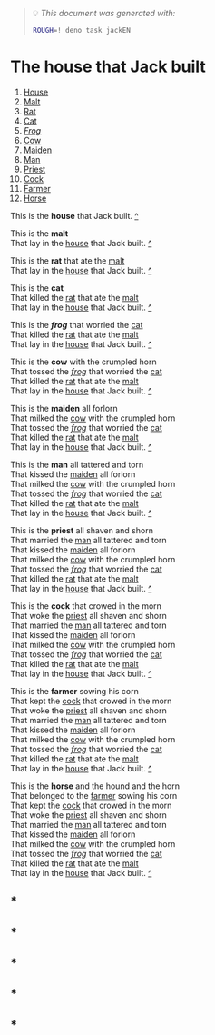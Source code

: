 
> 💡 *This document was generated with:*
>
> ```sh
> ROUGH=! deno task jackEN
> ```

# The house that Jack built

1. [House](#house)
2. [Malt](#malt)
3. [Rat](#rat)
4. [Cat](#cat)
5. [*Frog*](#frog)
6. [Cow](#cow)
7. [Maiden](#maiden)
8. [Man](#man)
9. [Priest](#priest)
10. [Cock](#cock)
11. [Farmer](#farmer)
12. [Horse](#horse)

This is the **<a name="house">house</a>** that Jack built. [^](#the-house-that-jack-built)

This is the **<a name="malt">malt</a>**  
That lay in the [house](#house) that Jack built. [^](#the-house-that-jack-built)

This is the **<a name="rat">rat</a>** that ate the [malt](#malt)  
That lay in the [house](#house) that Jack built. [^](#the-house-that-jack-built)

This is the **<a name="cat">cat</a>**  
That killed the [rat](#rat) that ate the [malt](#malt)  
That lay in the [house](#house) that Jack built. [^](#the-house-that-jack-built)

This is the **<a name="frog">*frog*</a>** that worried the [cat](#cat)</a>  
That killed the [rat](#rat) that ate the [malt](#malt)  
That lay in the [house](#house) that Jack built. [^](#the-house-that-jack-built)

This is the **<a name="cow">cow</a>** with the crumpled horn  
That tossed the [*frog*](#frog) that worried the [cat](#cat)  
That killed the [rat](#rat) that ate the [malt](#malt)  
That lay in the [house](#house) that Jack built. [^](#the-house-that-jack-built)

This is the **<a name="maiden">maiden</a>** all forlorn  
That milked the [cow](#cow) with the crumpled horn  
That tossed the [*frog*](#frog) that worried the [cat](#cat)  
That killed the [rat](#rat) that ate the [malt](#malt)  
That lay in the [house](#house) that Jack built. [^](#the-house-that-jack-built)

This is the **<a name="man">man</a>** all tattered and torn  
That kissed the [maiden](#maiden) all forlorn  
That milked the [cow](#cow) with the crumpled horn  
That tossed the [*frog*](#frog) that worried the [cat](#cat)  
That killed the [rat](#rat) that ate the [malt](#malt)  
That lay in the [house](#house) that Jack built. [^](#the-house-that-jack-built)

This is the **<a name="priest">priest</a>** all shaven and shorn  
That married the [man](#man) all tattered and torn  
That kissed the [maiden](#maiden) all forlorn  
That milked the [cow](#cow) with the crumpled horn  
That tossed the [*frog*](#frog) that worried the [cat](#cat)  
That killed the [rat](#rat) that ate the [malt](#malt)  
That lay in the [house](#house) that Jack built. [^](#the-house-that-jack-built)

This is the **<a name="cock">cock</a>** that crowed in the morn  
That woke the [priest](#priest) all shaven and shorn  
That married the [man](#man) all tattered and torn  
That kissed the [maiden](#maiden) all forlorn  
That milked the [cow](#cow) with the crumpled horn  
That tossed the [*frog*](#frog) that worried the [cat](#cat)  
That killed the [rat](#rat) that ate the [malt](#malt)  
That lay in the [house](#house) that Jack built. [^](#the-house-that-jack-built)

This is the **<a name="farmer">farmer</a>** sowing his corn  
That kept the [cock](#cock) that crowed in the morn  
That woke the [priest](#priest) all shaven and shorn  
That married the [man](#man) all tattered and torn  
That kissed the [maiden](#maiden) all forlorn  
That milked the [cow](#cow) with the crumpled horn  
That tossed the [*frog*](#frog) that worried the [cat](#cat)  
That killed the [rat](#rat) that ate the [malt](#malt)  
That lay in the [house](#house) that Jack built. [^](#the-house-that-jack-built)

This is the **<a name="horse">horse</a>** and the hound and the horn  
That belonged to the [farmer](#farmer) sowing his corn  
That kept the [cock](#cock) that crowed in the morn  
That woke the [priest](#priest) all shaven and shorn  
That married the [man](#man) all tattered and torn  
That kissed the [maiden](#maiden) all forlorn  
That milked the [cow](#cow) with the crumpled horn  
That tossed the [*frog*](#frog) that worried the [cat](#cat)  
That killed the [rat](#rat) that ate the [malt](#malt)  
That lay in the [house](#house) that Jack built. [^](#the-house-that-jack-built)

## *

## *

## *

## *

## *

